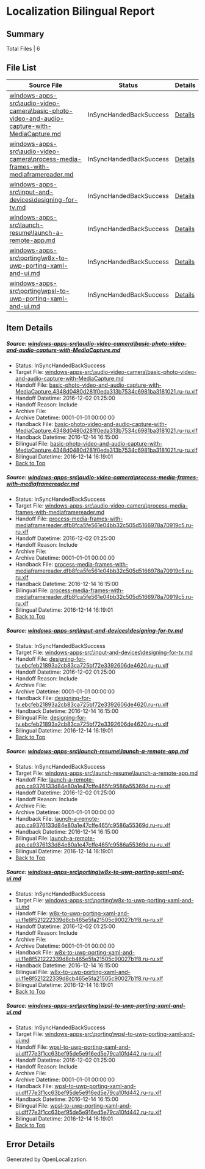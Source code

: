 # <a name='report-top'></a> Localization Bilingual Report

## Summary
 Total Files | 6

## File List
 Source File | Status | Details 
 ----------- | ------ | ------- 
 [windows-apps-src\audio-video-camera\basic-photo-video-and-audio-capture-with-MediaCapture.md](https://cpubwin.visualstudio.com/windows-uwp/_git/windows-uwp/commit/9cbe7948767ba45e8ef495a9349621969957ab04?path=windows-apps-src%2Faudio-video-camera%2Fbasic-photo-video-and-audio-capture-with-MediaCapture.md&_a=contents) | InSyncHandedBackSuccess | [Details](#98f71104b5a95f9327a0b3f879e4dbb91b74b581154)
 [windows-apps-src\audio-video-camera\process-media-frames-with-mediaframereader.md](https://cpubwin.visualstudio.com/windows-uwp/_git/windows-uwp/commit/881f806a61d247c6c4f73aa770ba4c5dab91af00?path=windows-apps-src%2Faudio-video-camera%2Fprocess-media-frames-with-mediaframereader.md&_a=contents) | InSyncHandedBackSuccess | [Details](#648874a50dbe333f1bb6291de646d9088eec15281653)
 [windows-apps-src\input-and-devices\designing-for-tv.md](https://cpubwin.visualstudio.com/windows-uwp/_git/windows-uwp/commit/ee0a2f5a34cbbef198a9012d0425bb84e65f3b33?path=windows-apps-src%2Finput-and-devices%2Fdesigning-for-tv.md&_a=contents) | InSyncHandedBackSuccess | [Details](#de76a3c6d4949b9203df79855e1748a81d76ca644356)
 [windows-apps-src\launch-resume\launch-a-remote-app.md](https://cpubwin.visualstudio.com/windows-uwp/_git/windows-uwp/commit/4e94ee5b3c56f3ec20e3592b97348c291297a670?path=windows-apps-src%2Flaunch-resume%2Flaunch-a-remote-app.md&_a=contents) | InSyncHandedBackSuccess | [Details](#d429ea4a6f8d52445c99cb170bb41c3fc1515dde4775)
 [windows-apps-src\porting\w8x-to-uwp-porting-xaml-and-ui.md](https://cpubwin.visualstudio.com/windows-uwp/_git/windows-uwp/commit/9dc441422637fe6984f0ab0f036b2dfba7d61ec7?path=windows-apps-src%2Fporting%2Fw8x-to-uwp-porting-xaml-and-ui.md&_a=contents) | InSyncHandedBackSuccess | [Details](#ea8844925cc227d9f082595b039dd68164ad12285606)
 [windows-apps-src\porting\wpsl-to-uwp-porting-xaml-and-ui.md](https://cpubwin.visualstudio.com/windows-uwp/_git/windows-uwp/commit/9dc441422637fe6984f0ab0f036b2dfba7d61ec7?path=windows-apps-src%2Fporting%2Fwpsl-to-uwp-porting-xaml-and-ui.md&_a=contents) | InSyncHandedBackSuccess | [Details](#3aa68943724c008e18df63d8b0ae20f4481463035616)

## Item Details
##### <a name='98f71104b5a95f9327a0b3f879e4dbb91b74b581154'></a> Source: [windows-apps-src\audio-video-camera\basic-photo-video-and-audio-capture-with-MediaCapture.md](https://cpubwin.visualstudio.com/windows-uwp/_git/windows-uwp/commit/9cbe7948767ba45e8ef495a9349621969957ab04?path=windows-apps-src%2Faudio-video-camera%2Fbasic-photo-video-and-audio-capture-with-MediaCapture.md&_a=contents)
* Status: InSyncHandedBackSuccess
* Target File: [windows-apps-src\audio-video-camera\basic-photo-video-and-audio-capture-with-MediaCapture.md](https://cpubwin.visualstudio.com/windows-uwp/_git/windows-uwp.ru-ru/commit/9774b774ecf3194af0440e9dcc2c01c183cd0382?path=windows-apps-src%2Faudio-video-camera%2Fbasic-photo-video-and-audio-capture-with-MediaCapture.md&_a=contents)
* Handoff File: [basic-photo-video-and-audio-capture-with-MediaCapture.4348d0480d281f0eda313b7534c6981ba3181021.ru-ru.xlf](https://cpubwin.visualstudio.com/windows-uwp/_git/WDCLib.handoff/commit/d356b2798d6e212ce4c6c8327035cc629c1abfec?path=ol-handoff%2Fcpubwin%2Fwindows-uwp.ru-ru%2Fmaster%2Fbasic-photo-video-and-audio-capture-with-MediaCapture.4348d0480d281f0eda313b7534c6981ba3181021.ru-ru.xlf&_a=contents)
* Handoff Datetime: 2016-12-02 01:25:00
* Handoff Reason: Include
* Archive File: 
* Archive Datetime: 0001-01-01 00:00:00
* Handback File: [basic-photo-video-and-audio-capture-with-MediaCapture.4348d0480d281f0eda313b7534c6981ba3181021.ru-ru.xlf](https://cpubwin.visualstudio.com/windows-uwp/_git/WDCLib.handback/commit/c707027f9dfc10184beb575a9e194db3c45c90d6?path=ol-handback%2Fcpubwin%2Fwindows-uwp.ru-ru%2Fmaster%2Fbasic-photo-video-and-audio-capture-with-MediaCapture.4348d0480d281f0eda313b7534c6981ba3181021.ru-ru.xlf&_a=contents)
* Handback Datetime: 2016-12-14 16:15:00
* Bilingual File: [basic-photo-video-and-audio-capture-with-MediaCapture.4348d0480d281f0eda313b7534c6981ba3181021.ru-ru.xlf](https://cpubwin.visualstudio.com/windows-uwp/_git/WDCLib.handback/commit/c707027f9dfc10184beb575a9e194db3c45c90d6?path=ol-handback%2Fcpubwin%2Fwindows-uwp.ru-ru%2Fmaster%2Fbasic-photo-video-and-audio-capture-with-MediaCapture.4348d0480d281f0eda313b7534c6981ba3181021.ru-ru.xlf&_a=contents)
* Bilingual Datetime: 2016-12-14 16:19:01
* [Back to Top](#report-top)

##### <a name='648874a50dbe333f1bb6291de646d9088eec15281653'></a> Source: [windows-apps-src\audio-video-camera\process-media-frames-with-mediaframereader.md](https://cpubwin.visualstudio.com/windows-uwp/_git/windows-uwp/commit/881f806a61d247c6c4f73aa770ba4c5dab91af00?path=windows-apps-src%2Faudio-video-camera%2Fprocess-media-frames-with-mediaframereader.md&_a=contents)
* Status: InSyncHandedBackSuccess
* Target File: [windows-apps-src\audio-video-camera\process-media-frames-with-mediaframereader.md](https://cpubwin.visualstudio.com/windows-uwp/_git/windows-uwp.ru-ru/commit/9774b774ecf3194af0440e9dcc2c01c183cd0382?path=windows-apps-src%2Faudio-video-camera%2Fprocess-media-frames-with-mediaframereader.md&_a=contents)
* Handoff File: [process-media-frames-with-mediaframereader.dfb8fca5fe561e04bb32c505d5166978a70919c5.ru-ru.xlf](https://cpubwin.visualstudio.com/windows-uwp/_git/WDCLib.handoff/commit/d356b2798d6e212ce4c6c8327035cc629c1abfec?path=ol-handoff%2Fcpubwin%2Fwindows-uwp.ru-ru%2Fmaster%2Fprocess-media-frames-with-mediaframereader.dfb8fca5fe561e04bb32c505d5166978a70919c5.ru-ru.xlf&_a=contents)
* Handoff Datetime: 2016-12-02 01:25:00
* Handoff Reason: Include
* Archive File: 
* Archive Datetime: 0001-01-01 00:00:00
* Handback File: [process-media-frames-with-mediaframereader.dfb8fca5fe561e04bb32c505d5166978a70919c5.ru-ru.xlf](https://cpubwin.visualstudio.com/windows-uwp/_git/WDCLib.handback/commit/c707027f9dfc10184beb575a9e194db3c45c90d6?path=ol-handback%2Fcpubwin%2Fwindows-uwp.ru-ru%2Fmaster%2Fprocess-media-frames-with-mediaframereader.dfb8fca5fe561e04bb32c505d5166978a70919c5.ru-ru.xlf&_a=contents)
* Handback Datetime: 2016-12-14 16:15:00
* Bilingual File: [process-media-frames-with-mediaframereader.dfb8fca5fe561e04bb32c505d5166978a70919c5.ru-ru.xlf](https://cpubwin.visualstudio.com/windows-uwp/_git/WDCLib.handback/commit/c707027f9dfc10184beb575a9e194db3c45c90d6?path=ol-handback%2Fcpubwin%2Fwindows-uwp.ru-ru%2Fmaster%2Fprocess-media-frames-with-mediaframereader.dfb8fca5fe561e04bb32c505d5166978a70919c5.ru-ru.xlf&_a=contents)
* Bilingual Datetime: 2016-12-14 16:19:01
* [Back to Top](#report-top)

##### <a name='de76a3c6d4949b9203df79855e1748a81d76ca644356'></a> Source: [windows-apps-src\input-and-devices\designing-for-tv.md](https://cpubwin.visualstudio.com/windows-uwp/_git/windows-uwp/commit/ee0a2f5a34cbbef198a9012d0425bb84e65f3b33?path=windows-apps-src%2Finput-and-devices%2Fdesigning-for-tv.md&_a=contents)
* Status: InSyncHandedBackSuccess
* Target File: [windows-apps-src\input-and-devices\designing-for-tv.md](https://cpubwin.visualstudio.com/windows-uwp/_git/windows-uwp.ru-ru/commit/9774b774ecf3194af0440e9dcc2c01c183cd0382?path=windows-apps-src%2Finput-and-devices%2Fdesigning-for-tv.md&_a=contents)
* Handoff File: [designing-for-tv.ebcfeb21893a2cb83ca725bf72e3392606de4620.ru-ru.xlf](https://cpubwin.visualstudio.com/windows-uwp/_git/WDCLib.handoff/commit/d356b2798d6e212ce4c6c8327035cc629c1abfec?path=ol-handoff%2Fcpubwin%2Fwindows-uwp.ru-ru%2Fmaster%2Fdesigning-for-tv.ebcfeb21893a2cb83ca725bf72e3392606de4620.ru-ru.xlf&_a=contents)
* Handoff Datetime: 2016-12-02 01:25:00
* Handoff Reason: Include
* Archive File: 
* Archive Datetime: 0001-01-01 00:00:00
* Handback File: [designing-for-tv.ebcfeb21893a2cb83ca725bf72e3392606de4620.ru-ru.xlf](https://cpubwin.visualstudio.com/windows-uwp/_git/WDCLib.handback/commit/c707027f9dfc10184beb575a9e194db3c45c90d6?path=ol-handback%2Fcpubwin%2Fwindows-uwp.ru-ru%2Fmaster%2Fdesigning-for-tv.ebcfeb21893a2cb83ca725bf72e3392606de4620.ru-ru.xlf&_a=contents)
* Handback Datetime: 2016-12-14 16:15:00
* Bilingual File: [designing-for-tv.ebcfeb21893a2cb83ca725bf72e3392606de4620.ru-ru.xlf](https://cpubwin.visualstudio.com/windows-uwp/_git/WDCLib.handback/commit/c707027f9dfc10184beb575a9e194db3c45c90d6?path=ol-handback%2Fcpubwin%2Fwindows-uwp.ru-ru%2Fmaster%2Fdesigning-for-tv.ebcfeb21893a2cb83ca725bf72e3392606de4620.ru-ru.xlf&_a=contents)
* Bilingual Datetime: 2016-12-14 16:19:01
* [Back to Top](#report-top)

##### <a name='d429ea4a6f8d52445c99cb170bb41c3fc1515dde4775'></a> Source: [windows-apps-src\launch-resume\launch-a-remote-app.md](https://cpubwin.visualstudio.com/windows-uwp/_git/windows-uwp/commit/4e94ee5b3c56f3ec20e3592b97348c291297a670?path=windows-apps-src%2Flaunch-resume%2Flaunch-a-remote-app.md&_a=contents)
* Status: InSyncHandedBackSuccess
* Target File: [windows-apps-src\launch-resume\launch-a-remote-app.md](https://cpubwin.visualstudio.com/windows-uwp/_git/windows-uwp.ru-ru/commit/9774b774ecf3194af0440e9dcc2c01c183cd0382?path=windows-apps-src%2Flaunch-resume%2Flaunch-a-remote-app.md&_a=contents)
* Handoff File: [launch-a-remote-app.ca9376133d84e80a1e47cffe465fc9586a55369d.ru-ru.xlf](https://cpubwin.visualstudio.com/windows-uwp/_git/WDCLib.handoff/commit/d356b2798d6e212ce4c6c8327035cc629c1abfec?path=ol-handoff%2Fcpubwin%2Fwindows-uwp.ru-ru%2Fmaster%2Flaunch-a-remote-app.ca9376133d84e80a1e47cffe465fc9586a55369d.ru-ru.xlf&_a=contents)
* Handoff Datetime: 2016-12-02 01:25:00
* Handoff Reason: Include
* Archive File: 
* Archive Datetime: 0001-01-01 00:00:00
* Handback File: [launch-a-remote-app.ca9376133d84e80a1e47cffe465fc9586a55369d.ru-ru.xlf](https://cpubwin.visualstudio.com/windows-uwp/_git/WDCLib.handback/commit/c707027f9dfc10184beb575a9e194db3c45c90d6?path=ol-handback%2Fcpubwin%2Fwindows-uwp.ru-ru%2Fmaster%2Flaunch-a-remote-app.ca9376133d84e80a1e47cffe465fc9586a55369d.ru-ru.xlf&_a=contents)
* Handback Datetime: 2016-12-14 16:15:00
* Bilingual File: [launch-a-remote-app.ca9376133d84e80a1e47cffe465fc9586a55369d.ru-ru.xlf](https://cpubwin.visualstudio.com/windows-uwp/_git/WDCLib.handback/commit/c707027f9dfc10184beb575a9e194db3c45c90d6?path=ol-handback%2Fcpubwin%2Fwindows-uwp.ru-ru%2Fmaster%2Flaunch-a-remote-app.ca9376133d84e80a1e47cffe465fc9586a55369d.ru-ru.xlf&_a=contents)
* Bilingual Datetime: 2016-12-14 16:19:01
* [Back to Top](#report-top)

##### <a name='ea8844925cc227d9f082595b039dd68164ad12285606'></a> Source: [windows-apps-src\porting\w8x-to-uwp-porting-xaml-and-ui.md](https://cpubwin.visualstudio.com/windows-uwp/_git/windows-uwp/commit/9dc441422637fe6984f0ab0f036b2dfba7d61ec7?path=windows-apps-src%2Fporting%2Fw8x-to-uwp-porting-xaml-and-ui.md&_a=contents)
* Status: InSyncHandedBackSuccess
* Target File: [windows-apps-src\porting\w8x-to-uwp-porting-xaml-and-ui.md](https://cpubwin.visualstudio.com/windows-uwp/_git/windows-uwp.ru-ru/commit/9774b774ecf3194af0440e9dcc2c01c183cd0382?path=windows-apps-src%2Fporting%2Fw8x-to-uwp-porting-xaml-and-ui.md&_a=contents)
* Handoff File: [w8x-to-uwp-porting-xaml-and-ui.f1e8f521222339d8cb465e5fa21505c90027b1f8.ru-ru.xlf](https://cpubwin.visualstudio.com/windows-uwp/_git/WDCLib.handoff/commit/d356b2798d6e212ce4c6c8327035cc629c1abfec?path=ol-handoff%2Fcpubwin%2Fwindows-uwp.ru-ru%2Fmaster%2Fw8x-to-uwp-porting-xaml-and-ui.f1e8f521222339d8cb465e5fa21505c90027b1f8.ru-ru.xlf&_a=contents)
* Handoff Datetime: 2016-12-02 01:25:00
* Handoff Reason: Include
* Archive File: 
* Archive Datetime: 0001-01-01 00:00:00
* Handback File: [w8x-to-uwp-porting-xaml-and-ui.f1e8f521222339d8cb465e5fa21505c90027b1f8.ru-ru.xlf](https://cpubwin.visualstudio.com/windows-uwp/_git/WDCLib.handback/commit/c707027f9dfc10184beb575a9e194db3c45c90d6?path=ol-handback%2Fcpubwin%2Fwindows-uwp.ru-ru%2Fmaster%2Fw8x-to-uwp-porting-xaml-and-ui.f1e8f521222339d8cb465e5fa21505c90027b1f8.ru-ru.xlf&_a=contents)
* Handback Datetime: 2016-12-14 16:15:00
* Bilingual File: [w8x-to-uwp-porting-xaml-and-ui.f1e8f521222339d8cb465e5fa21505c90027b1f8.ru-ru.xlf](https://cpubwin.visualstudio.com/windows-uwp/_git/WDCLib.handback/commit/c707027f9dfc10184beb575a9e194db3c45c90d6?path=ol-handback%2Fcpubwin%2Fwindows-uwp.ru-ru%2Fmaster%2Fw8x-to-uwp-porting-xaml-and-ui.f1e8f521222339d8cb465e5fa21505c90027b1f8.ru-ru.xlf&_a=contents)
* Bilingual Datetime: 2016-12-14 16:19:01
* [Back to Top](#report-top)

##### <a name='3aa68943724c008e18df63d8b0ae20f4481463035616'></a> Source: [windows-apps-src\porting\wpsl-to-uwp-porting-xaml-and-ui.md](https://cpubwin.visualstudio.com/windows-uwp/_git/windows-uwp/commit/9dc441422637fe6984f0ab0f036b2dfba7d61ec7?path=windows-apps-src%2Fporting%2Fwpsl-to-uwp-porting-xaml-and-ui.md&_a=contents)
* Status: InSyncHandedBackSuccess
* Target File: [windows-apps-src\porting\wpsl-to-uwp-porting-xaml-and-ui.md](https://cpubwin.visualstudio.com/windows-uwp/_git/windows-uwp.ru-ru/commit/9774b774ecf3194af0440e9dcc2c01c183cd0382?path=windows-apps-src%2Fporting%2Fwpsl-to-uwp-porting-xaml-and-ui.md&_a=contents)
* Handoff File: [wpsl-to-uwp-porting-xaml-and-ui.dff77e3f1cc63bef95de5e916ed5e79ca10fd442.ru-ru.xlf](https://cpubwin.visualstudio.com/windows-uwp/_git/WDCLib.handoff/commit/d356b2798d6e212ce4c6c8327035cc629c1abfec?path=ol-handoff%2Fcpubwin%2Fwindows-uwp.ru-ru%2Fmaster%2Fwpsl-to-uwp-porting-xaml-and-ui.dff77e3f1cc63bef95de5e916ed5e79ca10fd442.ru-ru.xlf&_a=contents)
* Handoff Datetime: 2016-12-02 01:25:00
* Handoff Reason: Include
* Archive File: 
* Archive Datetime: 0001-01-01 00:00:00
* Handback File: [wpsl-to-uwp-porting-xaml-and-ui.dff77e3f1cc63bef95de5e916ed5e79ca10fd442.ru-ru.xlf](https://cpubwin.visualstudio.com/windows-uwp/_git/WDCLib.handback/commit/c707027f9dfc10184beb575a9e194db3c45c90d6?path=ol-handback%2Fcpubwin%2Fwindows-uwp.ru-ru%2Fmaster%2Fwpsl-to-uwp-porting-xaml-and-ui.dff77e3f1cc63bef95de5e916ed5e79ca10fd442.ru-ru.xlf&_a=contents)
* Handback Datetime: 2016-12-14 16:15:00
* Bilingual File: [wpsl-to-uwp-porting-xaml-and-ui.dff77e3f1cc63bef95de5e916ed5e79ca10fd442.ru-ru.xlf](https://cpubwin.visualstudio.com/windows-uwp/_git/WDCLib.handback/commit/c707027f9dfc10184beb575a9e194db3c45c90d6?path=ol-handback%2Fcpubwin%2Fwindows-uwp.ru-ru%2Fmaster%2Fwpsl-to-uwp-porting-xaml-and-ui.dff77e3f1cc63bef95de5e916ed5e79ca10fd442.ru-ru.xlf&_a=contents)
* Bilingual Datetime: 2016-12-14 16:19:01
* [Back to Top](#report-top)


## Error Details

Generated by OpenLocalization.
